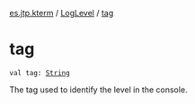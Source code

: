[es.jtp.kterm](../index.md) / [LogLevel](index.md) / [tag](./tag.md)

# tag

`val tag: `[`String`](https://kotlinlang.org/api/latest/jvm/stdlib/kotlin/-string/index.html)

The tag used to identify the level in the console.

